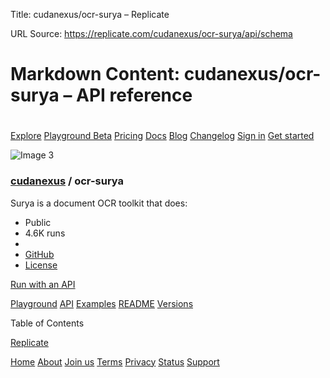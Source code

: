 Title: cudanexus/ocr-surya – Replicate

URL Source: https://replicate.com/cudanexus/ocr-surya/api/schema

Markdown Content:
cudanexus/ocr-surya – API reference
===============

[](https://replicate.com/ "Replicate")
======================================

[Explore](https://replicate.com/explore) [Playground Beta](https://replicate.com/playground) [Pricing](https://replicate.com/pricing) [Docs](https://replicate.com/docs) [Blog](https://replicate.com/blog) [Changelog](https://replicate.com/changelog) [Sign in](https://replicate.com/signin?next=/cudanexus/ocr-surya/api/schema) [Get started](https://replicate.com/docs)

![Image 3](https://github.com/cudanexus.png)

### [cudanexus](https://replicate.com/cudanexus) / ocr-surya

Surya is a document OCR toolkit that does:

*   Public
*   4.6K runs
*   
*   [GitHub](https://github.com/VikParuchuri/surya)
*   [License](https://github.com/VikParuchuri/surya?tab=GPL-3.0-1-ov-file#readme)

[Run with an API](https://replicate.com/cudanexus/ocr-surya/api)

[Playground](https://replicate.com/cudanexus/ocr-surya) [API](https://replicate.com/cudanexus/ocr-surya/api) [Examples](https://replicate.com/cudanexus/ocr-surya/examples) [README](https://replicate.com/cudanexus/ocr-surya/readme) [Versions](https://replicate.com/cudanexus/ocr-surya/versions)

Table of Contents

[Replicate](https://replicate.com/)

[Home](https://replicate.com/home) [About](https://replicate.com/about) [Join us](https://replicate.com/about#join-us) [Terms](https://replicate.com/terms) [Privacy](https://replicate.com/privacy) [Status](https://replicatestatus.com/) [Support](https://replicate.com/support)
